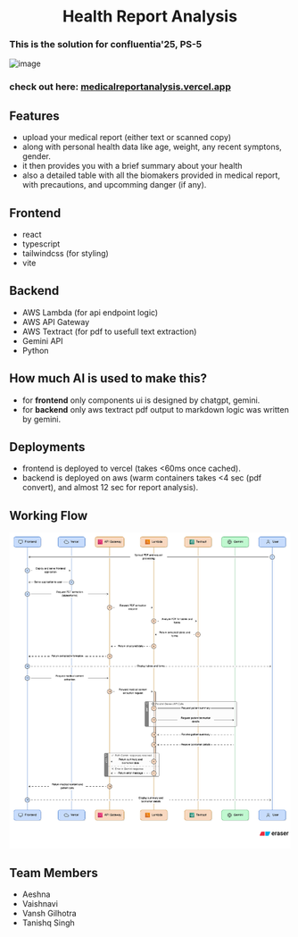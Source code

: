 <h1 align="center">Health Report Analysis</h1>

### This is the solution for confluentia'25, PS-5

<img width="1566" height="1018" alt="image" src="https://github.com/user-attachments/assets/7fe4f35a-4df1-4e90-9c26-5a4a75f27be9" />

### check out here: [medicalreportanalysis.vercel.app](https://medicalreportanalysis.vercel.app)

## Features
- upload your medical report (either text or scanned copy)
- along with personal health data like age, weight, any recent symptons, gender.
- it then provides you with a brief summary about your health
- also a detailed table with all the biomakers provided in medical report, with precautions, and upcomming danger (if any).

## Frontend
- react
- typescript
- tailwindcss (for styling)
- vite

## Backend
- AWS Lambda (for api endpoint logic)
- AWS API Gateway
- AWS Textract (for pdf to usefull text extraction)
- Gemini API
- Python

## How much AI is used to make this?
- for **frontend** only components ui is designed by chatgpt, gemini.
- for **backend** only aws textract pdf output to markdown logic was written by gemini.

## Deployments
- frontend is deployed to vercel (takes <60ms once cached).
- backend is deployed on aws (warm containers takes <4 sec (pdf convert), and almost 12 sec for report analysis).

## Working Flow
![this is the working flow of the whole website with backend](./web/public/flow-diagram.png)

## Team Members
- Aeshna
- Vaishnavi
- Vansh Gilhotra
- Tanishq Singh
